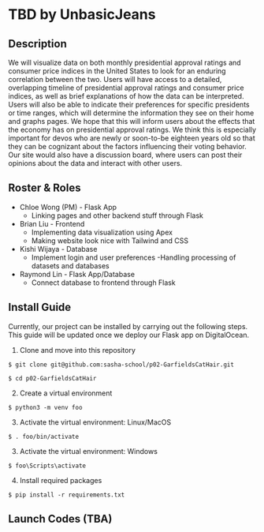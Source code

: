 # TBD by UnbasicJeans
## Description
We will visualize data on both monthly presidential approval ratings and consumer price indices in the United States to look for an enduring correlation between the two. Users will have access to a detailed, overlapping timeline of presidential approval ratings and consumer price indices, as well as brief explanations of how the data can be interpreted. Users will also be able to indicate their preferences for specific presidents or time ranges, which will determine the information they see on their home and graphs pages. We hope that this will inform users about the effects that the economy has on presidential approval ratings. We think this is especially important for devos who are newly or soon-to-be eighteen years old so that they can be cognizant about the factors influencing their voting behavior. Our site would also have a discussion board, where users can post their opinions about the data and interact with other users. 

## Roster & Roles
- Chloe Wong (PM) - Flask App
  - Linking pages and other backend stuff through Flask
- Brian Liu - Frontend
  - Implementing data visualization using Apex
  - Making website look nice with Tailwind and CSS
- Kishi Wijaya - Database
  - Implement login and user preferences
  -Handling processing of datasets and databases
- Raymond Lin - Flask App/Database
  - Connect database to frontend through Flask

## Install Guide
Currently, our project can be installed by carrying out the following steps. This guide will be updated once we deploy our Flask app on DigitalOcean.
1. Clone and move into this repository
```
$ git clone git@github.com:sasha-school/p02-GarfieldsCatHair.git
```
```
$ cd p02-GarfieldsCatHair
```
2. Create a virtual environment
```
$ python3 -m venv foo
```
3. Activate the virtual environment: Linux/MacOS
```
$ . foo/bin/activate
```
3. Activate the virtual environment: Windows
```
$ foo\Scripts\activate
```
4. Install required packages
```
$ pip install -r requirements.txt
```
## Launch Codes (TBA)
